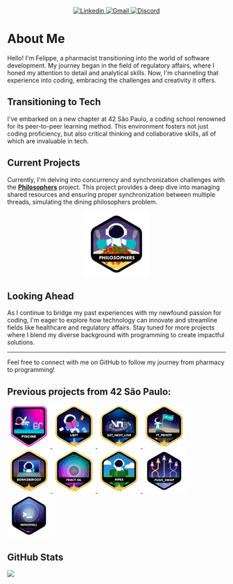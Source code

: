 <!--
**Dangerdrive/Dangerdrive** is a ✨ _special_ ✨ repository because its `README.md` (this file) appears on your GitHub profile.

Here are some ideas to get you started:

I am pharmacist that used to work with regulatory affairs and now I am learning how to code. I am currently studying at 42 São Paulo, a coding school that uses the peer-to-peer learning method. I am currently working on push_swap project, a sorting algorithm project that uses two stacks to sort a list of numbers.


-->
<p align="center">
  <a href="https://www.linkedin.com/in/felippealencar">
    <img src="https://img.shields.io/badge/LinkedIn-0077B5?style=for-the-badge&logo=linkedin&logoColor=white" alt="Linkedin"/>
  </a>
  <a href="mailto:felippealencar@gmail.com">
    <img src="https://img.shields.io/badge/Gmail-D14836?style=for-the-badge&logo=gmail&logoColor=white" alt="Gmail"/>
  </a>
  <a href="https://discordapp.com/users/272385620855357440">
    <img src="https://img.shields.io/badge/Discord-%235865F2.svg?style=for-the-badge&logo=discord&logoColor=white" alt="Discord"/>
  </a>
</p>

#
# About Me

Hello! I'm Felippe, a pharmacist transitioning into the world of software development. My journey began in the field of regulatory affairs, where I honed my attention to detail and analytical skills. Now, I'm channeling that experience into coding, embracing the challenges and creativity it offers.

## Transitioning to Tech

I've embarked on a new chapter at 42 São Paulo, a coding school renowned for its peer-to-peer learning method. This environment fosters not just coding proficiency, but also critical thinking and collaborative skills, all of which are invaluable in tech.

## Current Projects

Currently, I'm delving into concurrency and synchronization challenges with the [**Philosophers**](https://github.com/Dangerdrive/philosophers) project. This project provides a deep dive into managing shared resources and ensuring proper synchronization between multiple threads, simulating the dining philosophers problem.

<p align="center">
  <a href="https://github.com/Dangerdrive/philosophers">
    <img src="./images/42projects/philosophersn.png" alt="Philosophers" title="Philosophers" width="150" height="150"/>
  </a>
</p>

## Looking Ahead

As I continue to bridge my past experiences with my newfound passion for coding, I'm eager to explore how technology can innovate and streamline fields like healthcare and regulatory affairs. Stay tuned for more projects where I blend my diverse background with programming to create impactful solutions.

---

Feel free to connect with me on GitHub to follow my journey from pharmacy to programming!

## Previous projects from 42 São Paulo:
<a href="https://github.com/Dangerdrive/C_Piscine_42">
  <img src="./images/42projects/Piscine.png" alt="Piscine" title="The C Piscine at 42 São Paulo (42SP) is both a bootcamp and a selective process for the software engineering training program." width="100" height="100"/>
</a>
<a href="https://github.com/Dangerdrive/libft">
  <img src="./images/42projects/libftm.png" alt="Libft" title="My C library" width="100" height="100"/>
</a>
<a href="https://github.com/Dangerdrive/get_next_line">
  <img src="./images/42projects/get_next_linem.png" alt="Read line by line from prompt in C" title="Get Next Line" width="100" height="100"/>
</a>
<a href="https://github.com/Dangerdrive/ft_printf">
  <img src="./images/42projects/ft_printfm.png" alt="Ft Printf" title="Recreation of printf in C" width="100" height="100"/>
</a>
<a href="https://github.com/Dangerdrive/born2beroot">
  <img src="./images/42projects/born2berootm.png" alt="Born2BeRoot" title="System administration" width="100" height="100"/>
</a>
<a href="https://github.com/Dangerdrive/fract-ol">
  <img src="./images/42projects/fract-olm.png" alt="Fract-ol" title="Graphics, math and psychedelia using C" width="100" height="100"/>
</a>
<a href="https://github.com/Dangerdrive/pipex">
  <img src="./images/42projects/pipexm.png" alt="Pipex" title="Piping mechanism and command execution" width="100" height="100"/>
</a>
<a href="https://github.com/Dangerdrive/push_swap">
  <img src="./images/42projects/push_swapn.png" alt="Push_swap" title="Push_swap" width="100" height="100"/>
</a>
<a href="https://github.com/Dangerdrive/minishell">
  <img src="./images/42projects/minishelln.png" alt="minishell" title="a &#34simple&#34 UNIX shell" width="100" height="100"/>
</a>

## GitHub Stats
<img height="165rem" src="https://github-readme-stats.vercel.app/api/top-langs/?username=Dangerdrive&layout=compact&langs_count=12&theme=outrun"/>


<!-- 
TODO
create readme.md for projects:
libft
get_next_line
ft_printf
born2beroot-->

<!-- 
TODO
fix links to projects:
libft
get_next_line
ft_printf
born2beroot-->



<!--
![Philosophers](./images/philosophersn.png "Philosophers")
![MiniRT](./images/minirtn.png "MiniRT")
![Netpractice](./images/netpracticen.png "Netpractice")
![Ft Irc](./images/ft_ircn.png "Ft Irc")
![Webserv](./images/webservn.png "Webserv")
![Phase One](./images/phase_onee.png "Phase One")
![Phase Two](./images/phase_twon.png "Phase Two")
![Phase Three](./images/phase_threen.png "Phase Three")
![Inception](./images/inceptionn.png "Inception")
![Piscine](./images/Piscine.png "Piscine")
![Libft](./images/libftm.png "Libft")
![Get Next Line](./images/get_next_linem.png "Get Next Line")
![Ft Printf](./images/ft_printfm.png "Ft Printf")
![Ft Transcendence](./images/ft_transcendencen.png "Ft Transcendence")
![Minishell](./images/minishelln.png "Minishell")
![Push Swap](./images/push_swapn.png "Push Swap")
![Pipex](./images/pipexm.png "Pipex")
![Philosophers](./images/philosophersn.png "Philosophers")
![MiniRT](./images/minirtn.png "MiniRT")
![Fract-ol](./images/fract-olm.png "Fract-ol")
![Netpractice](./images/netpracticen.png "Netpractice")
![Ft Irc](./images/ft_ircn.png "Ft Irc")
![Webserv](./images/webservn.png "Webserv")
![Phase One](./images/phase_onee.png "Phase One")
![Phase Two](./images/phase_twon.png "Phase Two")
![Phase Three](./images/phase_threen.png "Phase Three")
![Inception](./images/inceptionn.png "Inception")



-->


<!--##Skills

###Languages
- **C** -> related projects [**related projects**](https://github.com/Dangerdrive/Dangerdrive/Projects/C)
- <a href="https://github.com/Dangerdrive/ft_printf">
  <img src="./images/42projects/ft_printfm.png" alt="Ft Printf" title="Recreation of printf in C" width="100" height="100"/>
</a>
